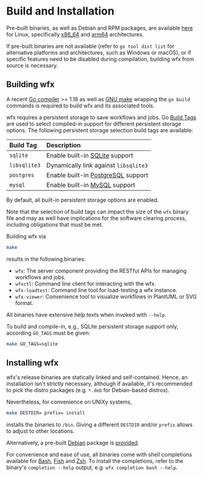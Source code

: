 # Build and Installation

Pre-built binaries, as well as Debian and RPM packages, are available [here](https://github.com/siemens/wfx/releases) for Linux, specifically [x86_64](https://github.com/golang/go/wiki/MinimumRequirements#amd64) and [arm64](https://github.com/golang/go/wiki/MinimumRequirements#arm64) architectures.

If pre-built binaries are not available (refer to `go tool dist list` for alternative platforms and architectures, such
as Windows or macOS), or if specific features need to be disabled during compilation, building wfx from source is
necessary.

## Building wfx

A recent [Go compiler](https://go.dev/) >= 1.18 as well as [GNU make](https://www.gnu.org/software/make/) wrapping the `go build` commands is required to build wfx and its associated tools.

wfx requires a persistent storage to save workflows and jobs.
Go [Build Tags](https://pkg.go.dev/go/build) are used to select compiled-in support for different persistent storage options.
The following persistent storage selection build tags are available:

| Build Tag    | Description                                                      |
| :----------- | :--------------------------------------------------------------- |
| `sqlite`     | Enable built-in [SQLite](https://www.sqlite.org/) support        |
| `libsqlite3` | Dynamically link against `libsqlite3`                            |
| `postgres`   | Enable built-in [PostgreSQL](https://www.postgresql.org) support |
| `mysql`      | Enable built-in [MySQL](https://www.mysql.com/) support          |

By default, all built-in persistent storage options are enabled.

Note that the selection of build tags can impact the size of the `wfx` binary file and may as well have implications for the software clearing process, including obligations that must be met.

Building wfx via

```bash
make
```

results in the following binaries:

- `wfx`: The server component providing the RESTful APIs for managing workflows and jobs.
- `wfxctl`: Command line client for interacting with the wfx.
- `wfx-loadtest`: Command line tool for load-testing a wfx instance.
- `wfx-viewer`: Convenience tool to visualize workflows in PlantUML or SVG format.

All binaries have extensive help texts when invoked with `--help`.

To build and compile-in, e.g., SQLite persistent storage support only, according `GO_TAGS` must be given:

```bash
make GO_TAGS=sqlite
```

## Installing wfx

wfx's release binaries are statically linked and self-contained.
Hence, an installation isn't strictly necessary, although if available, it's recommended to pick the distro packages (e.g. `*.deb` for Debian-based distros).

Nevertheless, for convenience on UNIXy systems,

```bash
make DESTDIR= prefix= install
```

installs the binaries to `/bin`.
Giving a different `DESTDIR` and/or `prefix` allows to adjust to other locations.

Alternatively, a pre-built [Debian](https://www.debian.org) package is [provided](https://github.com/siemens/wfx/releases).

For convenience and ease of use, all binaries come with shell completions available for [Bash](https://www.gnu.org/software/bash/), [Fish](https://fishshell.com) and [Zsh](https://www.zsh.org).
To install the completions, refer to the binary's `completion --help` output, e.g. `wfx completion bash --help`.
